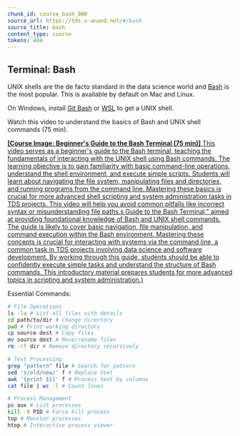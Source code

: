 ```yaml
---
chunk_id: course_bash_000
source_url: https://tds.s-anand.net/#/bash
source_title: bash
content_type: course
tokens: 484
---
```


## Terminal: Bash

UNIX shells are the de facto standard in the data science world and [Bash](https://www.gnu.org/software/bash/) is the most popular.
This is available by default on Mac and Linux.

On Windows, install [Git Bash](https://git-scm.com/downloads) or [WSL](https://learn.microsoft.com/en-us/windows/wsl/install) to get a UNIX shell.

Watch this video to understand the basics of Bash and UNIX shell commands (75 min).

[**[Course Image: Beginner's Guide to the Bash Terminal (75 min)]** This video serves as a beginner's guide to the Bash terminal, teaching the fundamentals of interacting with the UNIX shell using Bash commands. The learning objective is to gain familiarity with basic command-line operations, understand the shell environment, and execute simple scripts. Students will learn about navigating the file system, manipulating files and directories, and running programs from the command line. Mastering these basics is crucial for more advanced shell scripting and system administration tasks in TDS projects. This video will help you avoid common pitfalls like incorrect syntax or misunderstanding file paths.s Guide to the Bash Terminal," aimed at providing foundational knowledge of Bash and UNIX shell commands. The guide is likely to cover basic navigation, file manipulation, and command execution within the Bash environment. Mastering these concepts is crucial for interacting with systems via the command line, a common task in TDS projects involving data science and software development. By working through this guide, students should be able to confidently execute simple tasks and understand the structure of Bash commands. This introductory material prepares students for more advanced topics in scripting and system administration.)](https://youtu.be/oxuRxtrO2Ag)

Essential Commands:

```bash
# File Operations
ls -la # List all files with details
cd path/to/dir # Change directory
pwd # Print working directory
cp source dest # Copy files
mv source dest # Move/rename files
rm -rf dir # Remove directory recursively

# Text Processing
grep "pattern" file # Search for pattern
sed 's/old/new/' f # Replace text
awk '{print $1}' f # Process text by columns
cat file | wc -l # Count lines

# Process Management
ps aux # List processes
kill -9 PID # Force kill process
top # Monitor processes
htop # Interactive process viewer
